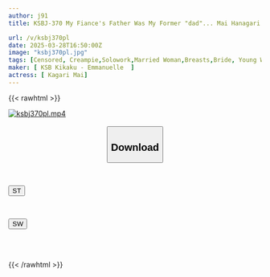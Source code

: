 ```yaml
---
author: j91
title: KSBJ-370 My Fiance's Father Was My Former "dad"... Mai Hanagari

url: /v/ksbj370pl
date: 2025-03-28T16:50:00Z
image: "ksbj370pl.jpg"
tags: [Censored, Creampie,Solowork,Married Woman,Breasts,Bride, Young Wife,Drama	]
maker: [ KSB Kikaku - Emmanuelle  ]
actress: [ Kagari Mai]
---
```



{{< rawhtml >}}

<div class="video" data-videoid="ewY19QdLBAcYdOV">
    <a href="javascript:;">
        <img src="/v/ksbj370pl/ksbj370pl.jpg" width="WIDTH" height="HEIGHT" alt="ksbj370pl.mp4" loading="lazy">
    </a>
</div>

<script type="text/javascript" src="https://j91.asia/asset/on-demand-st.js"></script>

<br>
  <link rel="stylesheet" href="https://j91.asia/asset/bs5.css">
  
  <center>
  <button class="btn btn-primary" type="button" data-bs-toggle="collapse" data-bs-target=".multi-collapse" aria-expanded="false" aria-controls="multiCollapseExample1 multiCollapseExample2"><h2>Download</h2></button></center>
</p>
<div class="row">
  <div class="col">
    <div class="collapse multi-collapse" id="multiCollapseExample1">
      <div class="card card-body">
	      	      <br>
<div class="buttons">  
<p><a href="/v/ksbj370pl/st.html" target="_blank"><button class="btn-hover color-3"><i class="fa fa-download"></i> ST</button></a></p></div>
    </div>
  </div>
</div>
  <div class="col">
    <div class="collapse multi-collapse" id="multiCollapseExample2">
      <div class="card card-body">
	      <br>
<div class="buttons">
<p><a href="/v/ksbj370pl/sw.html" target="_blank"><button class="btn-hover color-2"><i class="fa fa-download"></i> SW</button></a></p></div>
<br><br>
      </div>
    </div>
  </div>
</div>

{{< /rawhtml >}}